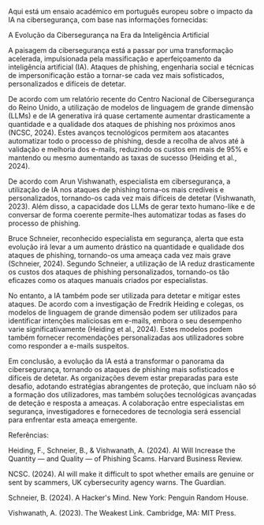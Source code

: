Aqui está um ensaio académico em português europeu sobre o impacto da IA na cibersegurança, com base nas informações fornecidas:

A Evolução da Cibersegurança na Era da Inteligência Artificial

A paisagem da cibersegurança está a passar por uma transformação acelerada, impulsionada pela massificação e aperfeiçoamento da inteligência artificial (IA). Ataques de phishing, engenharia social e técnicas de impersonificação estão a tornar-se cada vez mais sofisticados, personalizados e difíceis de detetar.

De acordo com um relatório recente do Centro Nacional de Cibersegurança do Reino Unido, a utilização de modelos de linguagem de grande dimensão (LLMs) e de IA generativa irá quase certamente aumentar drasticamente a quantidade e a qualidade dos ataques de phishing nos próximos anos (NCSC, 2024). Estes avanços tecnológicos permitem aos atacantes automatizar todo o processo de phishing, desde a recolha de alvos até à validação e melhoria dos e-mails, reduzindo os custos em mais de 95% e mantendo ou mesmo aumentando as taxas de sucesso (Heiding et al., 2024).

De acordo com Arun Vishwanath, especialista em cibersegurança, a utilização de IA nos ataques de phishing torna-os mais credíveis e personalizados, tornando-os cada vez mais difíceis de detetar (Vishwanath, 2023). Além disso, a capacidade dos LLMs de gerar texto humano-like e de conversar de forma coerente permite-lhes automatizar todas as fases do processo de phishing.

Bruce Schneier, reconhecido especialista em segurança, alerta que esta evolução irá levar a um aumento drástico na quantidade e qualidade dos ataques de phishing, tornando-os uma ameaça cada vez mais grave (Schneier, 2024). Segundo Schneier, a utilização de IA reduz drasticamente os custos dos ataques de phishing personalizados, tornando-os tão eficazes como os ataques manuais criados por especialistas.

No entanto, a IA também pode ser utilizada para detetar e mitigar estes ataques. De acordo com a investigação de Fredrik Heiding e colegas, os modelos de linguagem de grande dimensão podem ser utilizados para identificar intenções maliciosas em e-mails, embora o seu desempenho varie significativamente (Heiding et al., 2024). Estes modelos podem também fornecer recomendações personalizadas aos utilizadores sobre como responder a e-mails suspeitos.

Em conclusão, a evolução da IA está a transformar o panorama da cibersegurança, tornando os ataques de phishing mais sofisticados e difíceis de detetar. As organizações devem estar preparadas para este desafio, adotando estratégias abrangentes de proteção, que incluam não só a formação dos utilizadores, mas também soluções tecnológicas avançadas de deteção e resposta a ameaças. A colaboração entre especialistas em segurança, investigadores e fornecedores de tecnologia será essencial para enfrentar esta ameaça emergente.

Referências:

Heiding, F., Schneier, B., & Vishwanath, A. (2024). AI Will Increase the Quantity — and Quality — of Phishing Scams. Harvard Business Review.

NCSC. (2024). AI will make it difficult to spot whether emails are genuine or sent by scammers, UK cybersecurity agency warns. The Guardian.

Schneier, B. (2024). A Hacker's Mind. New York: Penguin Random House.

Vishwanath, A. (2023). The Weakest Link. Cambridge, MA: MIT Press.

